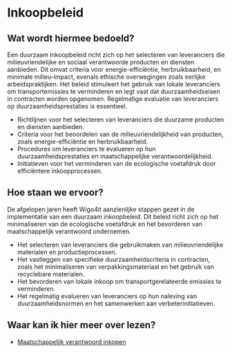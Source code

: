 # Inkoopbeleid

## Wat wordt hiermee bedoeld?
Een duurzaam inkoopbeleid richt zich op het selecteren van leveranciers die milieuvriendelijke en sociaal verantwoorde producten en diensten aanbieden. Dit omvat criteria voor energie-efficiëntie, herbruikbaarheid, en minimale milieu-impact, evenals ethische overwegingen zoals eerlijke arbeidspraktijken. Het beleid stimuleert het gebruik van lokale leveranciers om transportemissies te verminderen en legt vast dat duurzaamheidseisen in contracten worden opgenomen. Regelmatige evaluatie van leveranciers op duurzaamheidsprestaties is essentieel.

- Richtlijnen voor het selecteren van leveranciers die duurzame producten en diensten aanbieden.
- Criteria voor het beoordelen van de milieuvriendelijkheid van producten, zoals energie-efficiëntie en herbruikbaarheid.
- Procedures om leveranciers te evalueren op hun duurzaamheidsprestaties en maatschappelijke verantwoordelijkheid.
- Initiatieven voor het verminderen van de ecologische voetafdruk door efficiëntere inkoopprocessen.

## Hoe staan we ervoor?
De afgelopen jaren heeft Wigo4it aanzienlijke stappen gezet in de implementatie van een duurzaam inkoopbeleid. Dit beleid richt zich op het minimaliseren van de ecologische voetafdruk en het bevorderen van maatschappelijk verantwoord ondernemen.

- Het selecteren van leveranciers die gebruikmaken van milieuvriendelijke materialen en productieprocessen.
- Het vastleggen van specifieke duurzaamheidscriteria in contracten, zoals het minimaliseren van verpakkingsmateriaal en het  gebruik van recyclebare materialen.
- Het bevorderen van lokale inkoop om transportgerelateerde emissies te verminderen.
- Het regelmatig evalueren van leveranciers op hun naleving van duurzaamheidsnormen en het samenwerken aan verbeterinitiatieven.

## Waar kan ik hier meer over lezen?
- <a href="https://www.pianoo.nl/nl/inkopen-het-kort/wat-moet-ik-weten-over-inkopen/welke-inkoopdoelstellingen-streef-ik-na">Maatschappelijk verantwoord inkopen</a>